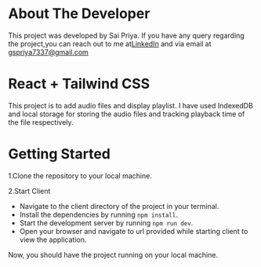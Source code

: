 # About The Developer

This project was developed by Sai Priya. If you have any query regarding the project,you can reach out to me at[LinkedIn](https://www.linkedin.com/in/g-sai-priya-1ab66b263/) and  via email at [gspriya7337@gmail.com](mailto:gspriya7337@gmail.com)

# React + Tailwind CSS

This project is to add audio files and display playlist. I have used IndexedDB and local storage for storing the audio  files and tracking playback time of the file respectively.

# Getting Started

1.Clone the repository to your local machine.

2.Start Client

- Navigate to the client directory of the project in your terminal.
- Install the dependencies by running `npm install`.
- Start the development server by running `npm run dev`.
- Open your browser and navigate to url provided while starting client to view the application.

Now, you should have the project running on your local machine.